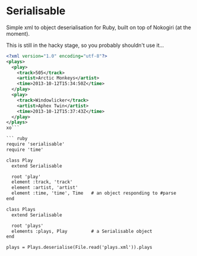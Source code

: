 # Serialisable

Simple xml to object deserialisation for Ruby, built on top of Nokogiri (at the
moment).

This is still in the hacky stage, so you probably shouldn't use it...

``` xml
<?xml version="1.0" encoding="utf-8"?>
<plays>
  <play>
    <track>505</track>
    <artist>Arctic Monkeys</artist>
    <time>2013-10-12T15:34:50Z</time>
  </play>
  <play>
    <track>Windowlicker</track>
    <artist>Aphex Twin</artist>
    <time>2013-10-12T15:37:43Z</time>
  </play>
</plays>
xo```

``` ruby
require 'serialisable'
require 'time'

class Play
  extend Serialisable

  root 'play'
  element :track, 'track'
  element :artist, 'artist'
  element :time, 'time', Time   # an object responding to #parse
end

class Plays
  extend Serialisable

  root 'plays'
  elements :plays, Play         # a Serialisable object
end

plays = Plays.deserialise(File.read('plays.xml')).plays
```
